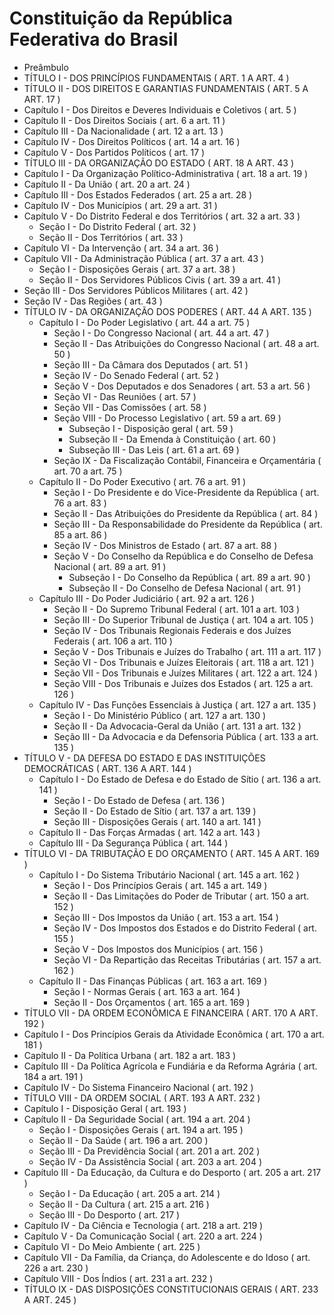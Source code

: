 # Constituição da República Federativa do Brasil

* Preâmbulo
* TÍTULO I  -  DOS PRINCÍPIOS FUNDAMENTAIS ( ART. 1 A ART. 4 )
* TÍTULO II  -  DOS DIREITOS E GARANTIAS FUNDAMENTAIS ( ART. 5 A ART. 17 )
 * Capítulo I  -  Dos Direitos e Deveres Individuais e Coletivos ( art. 5 )
 * Capítulo II  -  Dos Direitos Sociais ( art. 6 a art. 11 )
 * Capítulo III  -  Da Nacionalidade ( art. 12 a art. 13 )
 * Capítulo IV  -  Dos Direitos Políticos ( art. 14 a art. 16 )
 * Capítulo V  -  Dos Partidos Políticos ( art. 17 )
* TÍTULO III  -  DA ORGANIZAÇÃO DO ESTADO ( ART. 18 A ART. 43 )
 * Capítulo I  -  Da Organização Político-Administrativa ( art. 18 a art. 19 )
 * Capítulo II  -  Da União ( art. 20 a art. 24 )
 * Capítulo III  -  Dos Estados Federados ( art. 25 a art. 28 )
 * Capítulo IV  -  Dos Municípios ( art. 29 a art. 31 )
 * Capítulo V  -  Do Distrito Federal e dos Territórios ( art. 32 a art. 33 )
   * Seção I  -  Do Distrito Federal ( art. 32 )
   * Seção II  -  Dos Territórios ( art. 33 )
 * Capítulo VI  -  Da Intervenção ( art. 34 a art. 36 )
 * Capítulo VII  -  Da Administração Pública ( art. 37 a art. 43 )
   * Seção I  -  Disposições Gerais ( art. 37 a art. 38 )
   * Seção II  -  Dos Servidores Públicos Civis ( art. 39 a art. 41 )
  * Seção III  -  Dos Servidores Públicos Militares ( art. 42 )
  * Seção IV  -  Das Regiões ( art. 43 )
* TÍTULO IV  -  DA ORGANIZAÇÃO DOS PODERES ( ART. 44 A ART. 135 )
  * Capítulo I  -  Do Poder Legislativo ( art. 44 a art. 75 )
    * Seção I  -  Do Congresso Nacional ( art. 44 a art. 47 )
    * Seção II  -  Das Atribuições do Congresso Nacional ( art. 48 a art. 50 )
    * Seção III  -  Da Câmara dos Deputados ( art. 51 )
    * Seção IV  -  Do Senado Federal ( art. 52 )
    * Seção V  -  Dos Deputados e dos Senadores ( art. 53 a art. 56 )
    * Seção VI  -  Das Reuniões ( art. 57 )
    * Seção VII  -  Das Comissões ( art. 58 )
    * Seção VIII  -  Do Processo Legislativo ( art. 59 a art. 69 )
      * Subseção I  -  Disposição geral ( art. 59 )
      * Subseção II  -  Da Emenda à Constituição ( art. 60 )
      * Subseção III  -  Das Leis ( art. 61 a art. 69 )
    * Seção IX  -  Da Fiscalização Contábil, Financeira e Orçamentária ( art. 70 a art. 75 )
  * Capítulo II  -  Do Poder Executivo ( art. 76 a art. 91 )
    * Seção I  -  Do Presidente e do Vice-Presidente da República ( art. 76 a art. 83 )
    * Seção II  -  Das Atribuições do Presidente da República ( art. 84 )
    * Seção III  -  Da Responsabilidade do Presidente da República ( art. 85 a art. 86 )
    * Seção IV  -  Dos Ministros de Estado ( art. 87 a art. 88 )
    * Seção V  -  Do Conselho da República e do Conselho de Defesa Nacional ( art. 89 a art. 91 )
      * Subseção I  -  Do Conselho da República ( art. 89 a art. 90 )
      * Subseção II  -  Do Conselho de Defesa Nacional ( art. 91 )
  * Capítulo III  -  Do Poder Judiciário ( art. 92 a art. 126 )
    * Seção II  -  Do Supremo Tribunal Federal ( art. 101 a art. 103 )
    * Seção III  -  Do Superior Tribunal de Justiça ( art. 104 a art. 105 )
    * Seção IV  -  Dos Tribunais Regionais Federais e dos Juízes Federais ( art. 106 a art. 110 )
    * Seção V  -  Dos Tribunais e Juízes do Trabalho ( art. 111 a art. 117 )
    * Seção VI  -  Dos Tribunais e Juízes Eleitorais ( art. 118 a art. 121 )
    * Seção VII  -  Dos Tribunais e Juízes Militares ( art. 122 a art. 124 )
    * Seção VIII  -  Dos Tribunais e Juízes dos Estados ( art. 125 a art. 126 )
  * Capítulo IV  -  Das Funções Essenciais à Justiça ( art. 127 a art. 135 )
    * Seção I  -  Do Ministério Público ( art. 127 a art. 130 )
    * Seção II  -  Da Advocacia-Geral da União ( art. 131 a art. 132 )
    * Seção III  -  Da Advocacia e da Defensoria Pública ( art. 133 a art. 135 )
* TÍTULO V  -  DA DEFESA DO ESTADO E DAS INSTITUIÇÕES DEMOCRÁTICAS ( ART. 136 A ART. 144 )
  * Capítulo I  -  Do Estado de Defesa e do Estado de Sítio ( art. 136 a art. 141 )
    * Seção I  -  Do Estado de Defesa ( art. 136 )
    * Seção II  -  Do Estado de Sítio ( art. 137 a art. 139 )
    * Seção III  -  Disposições Gerais ( art. 140 a art. 141 )
  * Capítulo II  -  Das Forças Armadas ( art. 142 a art. 143 )
  * Capítulo III  -  Da Segurança Pública ( art. 144 )
* TÍTULO VI  -  DA TRIBUTAÇÃO E DO ORÇAMENTO ( ART. 145 A ART. 169 )
  * Capítulo I  -  Do Sistema Tributário Nacional ( art. 145 a art. 162 )
    * Seção I  -  Dos Princípios Gerais ( art. 145 a art. 149 )
    * Seção II  -  Das Limitações do Poder de Tributar ( art. 150 a art. 152 )
    * Seção III  -  Dos Impostos da União ( art. 153 a art. 154 )
    * Seção IV  -  Dos Impostos dos Estados e do Distrito Federal ( art. 155 )
    * Seção V  -  Dos Impostos dos Municípios ( art. 156 )
    * Seção VI  -  Da Repartição das Receitas Tributárias ( art. 157 a art. 162 )
  * Capítulo II  -  Das Finanças Públicas ( art. 163 a art. 169 )
    * Seção I  -  Normas Gerais ( art. 163 a art. 164 )
    * Seção II  -  Dos Orçamentos ( art. 165 a art. 169 )
* TÍTULO VII  -  DA ORDEM ECONÔMICA E FINANCEIRA ( ART. 170 A ART. 192 )
 * Capítulo I  -  Dos Princípios Gerais da Atividade Econômica ( art. 170 a art. 181 )
 * Capítulo II  -  Da Política Urbana ( art. 182 a art. 183 )
 * Capítulo III  -  Da Política Agrícola e Fundiária e da Reforma Agrária ( art. 184 a art. 191 )
 * Capítulo IV  -  Do Sistema Financeiro Nacional ( art. 192 )
* TÍTULO VIII  -  DA ORDEM SOCIAL ( ART. 193 A ART. 232 )
 * Capítulo I  -  Disposição Geral ( art. 193 )
 * Capítulo II  -  Da Seguridade Social ( art. 194 a art. 204 )
    * Seção I  -  Disposições Gerais ( art. 194 a art. 195 )
    * Seção II  -  Da Saúde ( art. 196 a art. 200 )
    * Seção III  -  Da Previdência Social ( art. 201 a art. 202 )
    * Seção IV  -  Da Assistência Social ( art. 203 a art. 204 )
 * Capítulo III  -  Da Educação, da Cultura e do Desporto ( art. 205 a art. 217 )
    * Seção I  -  Da Educação ( art. 205 a art. 214 )
    * Seção II  -  Da Cultura ( art. 215 a art. 216 )
    * Seção III  -  Do Desporto ( art. 217 )
 * Capítulo IV  -  Da Ciência e Tecnologia ( art. 218 a art. 219 )
 * Capítulo V  -  Da Comunicação Social ( art. 220 a art. 224 )
 * Capítulo VI  -  Do Meio Ambiente ( art. 225 )
 * Capítulo VII  -  Da Família, da Criança, do Adolescente e do Idoso ( art. 226 a art. 230 )
 * Capítulo VIII  -  Dos Índios ( art. 231 a art. 232 )
* TÍTULO IX  -  DAS DISPOSIÇÕES CONSTITUCIONAIS GERAIS ( ART. 233 A ART. 245 )
